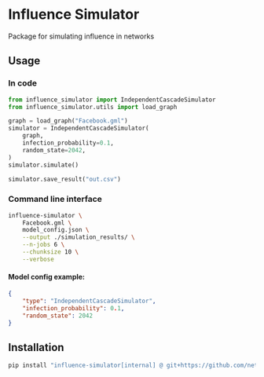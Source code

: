 # Influence Simulator

Package for simulating influence in networks


## Usage

### In code
```python 
from influence_simulator import IndependentCascadeSimulator
from influence_simulator.utils import load_graph

graph = load_graph("Facebook.gml")
simulator = IndependentCascadeSimulator(
    graph,
    infection_probability=0.1,
    random_state=2042,
)
simulator.simulate()

simulator.save_result("out.csv")
```

### Command line interface
```bash
influence-simulator \
    Facebook.gml \
    model_config.json \
    --output ./simulation_results/ \
    --n-jobs 6 \
    --chunksize 10 \
    --verbose
```


#### Model config example:

```json
{
    "type": "IndependentCascadeSimulator",
    "infection_probability": 0.1,
    "random_state": 2042
}
```

## Installation
```bash
pip install "influence-simulator[internal] @ git+https://github.com/network-science-lab/influence-simulator"
```
